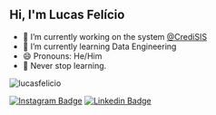 ## Hi, I'm Lucas Felício

- 🔭 I’m currently working on the system [@CrediSIS](https://www.instagram.com/credisis/)
- 🌱 I’m currently learning Data Engineering 
- 😄 Pronouns: He/Him
- 🚀 Never stop learning. 

<img src='https://github-readme-stats.vercel.app/api?username=lucasfelicio&show_icons=true&theme=slateorange' alt='lucasfelicio'/>

[![Instagram Badge](https://img.shields.io/badge/@lucasfeliccio-fcba03?style=flat-square&logo=instagram&logoColor=white)](https://www.instagram.com/lucasfeliccio/)
[![Linkedin Badge](https://img.shields.io/badge/-Lucas%20Felício-fcba03?style=flat-square&logo=Linkedin&logoColor=white&link=https://br.linkedin.com/in/lucasfeliccio)](https://br.linkedin.com/in/lucasfeliccio) 
